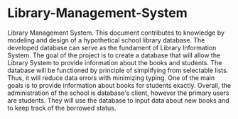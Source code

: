 # Library-Management-System
Library Management System. This document contributes to knowledge by modeling and design of a hypothetical school library database. The developed database can serve as the fundament of Library Information System. The goal of the project is to create a database that will allow the Library System to provide information about the books and students. The database will be functioned by principle of simplifying from selectable lists. Thus, it will reduce data errors with minimizing typing. One of the main goals is to provide information about books for students exactly.
Overall, the administration of the school is database's client, however the primary users are students. They will use the database to input data about new books and to keep track of the borrowed status.
